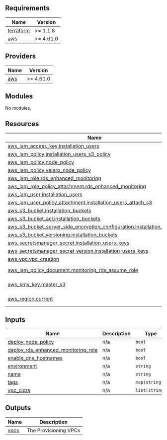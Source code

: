 <!-- BEGIN_TF_DOCS -->
## Requirements

| Name | Version |
|------|---------|
| <a name="requirement_terraform"></a> [terraform](#requirement\_terraform) | >= 1.1.8 |
| <a name="requirement_aws"></a> [aws](#requirement\_aws) | >= 4.61.0 |

## Providers

| Name | Version |
|------|---------|
| <a name="provider_aws"></a> [aws](#provider\_aws) | >= 4.61.0 |

## Modules

No modules.

## Resources

| Name | Type |
|------|------|
| [aws_iam_access_key.installation_users](https://registry.terraform.io/providers/hashicorp/aws/latest/docs/resources/iam_access_key) | resource |
| [aws_iam_policy.installation_users_s3_policy](https://registry.terraform.io/providers/hashicorp/aws/latest/docs/resources/iam_policy) | resource |
| [aws_iam_policy.node_policy](https://registry.terraform.io/providers/hashicorp/aws/latest/docs/resources/iam_policy) | resource |
| [aws_iam_policy.velero_node_policy](https://registry.terraform.io/providers/hashicorp/aws/latest/docs/resources/iam_policy) | resource |
| [aws_iam_role.rds_enhanced_monitoring](https://registry.terraform.io/providers/hashicorp/aws/latest/docs/resources/iam_role) | resource |
| [aws_iam_role_policy_attachment.rds_enhanced_monitoring](https://registry.terraform.io/providers/hashicorp/aws/latest/docs/resources/iam_role_policy_attachment) | resource |
| [aws_iam_user.installation_users](https://registry.terraform.io/providers/hashicorp/aws/latest/docs/resources/iam_user) | resource |
| [aws_iam_user_policy_attachment.installation_users_attach_s3](https://registry.terraform.io/providers/hashicorp/aws/latest/docs/resources/iam_user_policy_attachment) | resource |
| [aws_s3_bucket.installation_buckets](https://registry.terraform.io/providers/hashicorp/aws/latest/docs/resources/s3_bucket) | resource |
| [aws_s3_bucket_acl.installation_buckets](https://registry.terraform.io/providers/hashicorp/aws/latest/docs/resources/s3_bucket_acl) | resource |
| [aws_s3_bucket_server_side_encryption_configuration.installation_buckets](https://registry.terraform.io/providers/hashicorp/aws/latest/docs/resources/s3_bucket_server_side_encryption_configuration) | resource |
| [aws_s3_bucket_versioning.installation_buckets](https://registry.terraform.io/providers/hashicorp/aws/latest/docs/resources/s3_bucket_versioning) | resource |
| [aws_secretsmanager_secret.installation_users_keys](https://registry.terraform.io/providers/hashicorp/aws/latest/docs/resources/secretsmanager_secret) | resource |
| [aws_secretsmanager_secret_version.installation_users_keys](https://registry.terraform.io/providers/hashicorp/aws/latest/docs/resources/secretsmanager_secret_version) | resource |
| [aws_vpc.vpc_creation](https://registry.terraform.io/providers/hashicorp/aws/latest/docs/resources/vpc) | resource |
| [aws_iam_policy_document.monitoring_rds_assume_role](https://registry.terraform.io/providers/hashicorp/aws/latest/docs/data-sources/iam_policy_document) | data source |
| [aws_kms_key.master_s3](https://registry.terraform.io/providers/hashicorp/aws/latest/docs/data-sources/kms_key) | data source |
| [aws_region.current](https://registry.terraform.io/providers/hashicorp/aws/latest/docs/data-sources/region) | data source |

## Inputs

| Name | Description | Type | Default | Required |
|------|-------------|------|---------|:--------:|
| <a name="input_deploy_node_policy"></a> [deploy\_node\_policy](#input\_deploy\_node\_policy) | n/a | `bool` | n/a | yes |
| <a name="input_deploy_rds_enhanced_monitoring_role"></a> [deploy\_rds\_enhanced\_monitoring\_role](#input\_deploy\_rds\_enhanced\_monitoring\_role) | n/a | `bool` | n/a | yes |
| <a name="input_enable_dns_hostnames"></a> [enable\_dns\_hostnames](#input\_enable\_dns\_hostnames) | n/a | `bool` | n/a | yes |
| <a name="input_environment"></a> [environment](#input\_environment) | n/a | `string` | n/a | yes |
| <a name="input_name"></a> [name](#input\_name) | n/a | `string` | n/a | yes |
| <a name="input_tags"></a> [tags](#input\_tags) | n/a | `map(string)` | n/a | yes |
| <a name="input_vpc_cidrs"></a> [vpc\_cidrs](#input\_vpc\_cidrs) | n/a | `list(string)` | n/a | yes |

## Outputs

| Name | Description |
|------|-------------|
| <a name="output_vpcs"></a> [vpcs](#output\_vpcs) | The Provisioning VPCs |
<!-- END_TF_DOCS -->